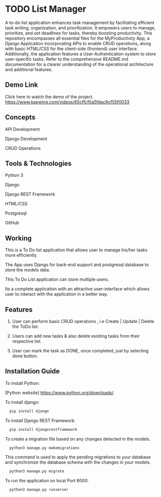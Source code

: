 
# TODO List Manager

A to-do list application enhances task management by facilitating efficient task writing, organization, and prioritization. It empowers users to manage, prioritize, and set deadlines for tasks, thereby boosting productivity. This repository encompasses all essential files for the MyProductivity App, a Django Application incorporating APIs to enable CRUD operations, along with basic HTML/CSS for the client-side (frontend) user interface. Additionally, the application features a User-Authentication system to store user-specific tasks. Refer to the comprehensive README.md documentation for a clearer understanding of the operational architecture and additional features.


## Demo Link

Click here to watch the demo of the project.
https://www.kapwing.com/videos/65cffcf0a5fdac9cf55f0033

## Concepts

API Development

Django Development

CRUD Operations


## Tools & Technologies

Python 3

Django

Django REST Framework

HTML/CSS

Postgresql

GitHub

## Working

This is a To Do list application that allows user to manage his/her tasks more efficiently.

The App uses Django for back-end support and postgresql database to store the models data.

This To Do List application can store multiple users.

Its a complete application with an attractive user-interface which allows user to interact with the application in a better way.
## Features

1. User can perform basic CRUD operations , i.e Create | Update | Delete the ToDo list.

2. Users can add new tasks & also delete existing tasks from their respective list.

3. User can mark the task as DONE, once completed, just by selecting done button.
## Installation Guide


To install Python:

[Python website] https://www.python.org/downloads/.

To install django:

```bash
  pip install django
```
To install Django REST Framework:

```bash
  pip install djangorestframework
```

To create a migration file based on any changes detected in the models.

```bash
  python3 manage.py makemigrations
```

This command is used to apply the pending migrations to your database and synchronize the database schema with the changes in your models.

```bash
  python3 manage.py migrate
```

To run the application on local Port 8000:

```bash
  python3 manage.py runserver
```


